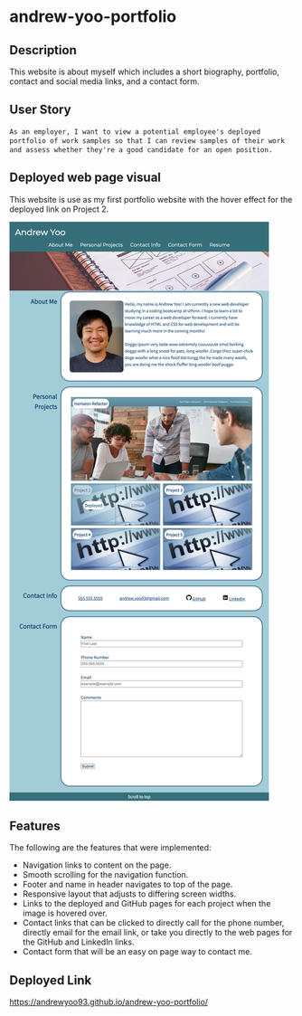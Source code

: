 # andrew-yoo-portfolio
## Description
This website is about myself which includes a short biography, portfolio, contact and social media links, and a contact form.

## User Story

```
As an employer, I want to view a potential employee's deployed portfolio of work samples so that I can review samples of their work and assess whether they're a good candidate for an open position.
```

## Deployed web page visual
This website is use as my first portfolio website with the hover effect for the deployed link on Project 2.

![Responsive Portfolio Screenshot](assets/images/responsive-portfolio.png)

## Features
The following are the features that were implemented:
* Navigation links to content on the page.
* Smooth scrolling for the navigation function.
* Footer and name in header navigates to top of the page.
* Responsive layout that adjusts to differing screen widths.
* Links to the deployed and GitHub pages for each project when the image is hovered over.
* Contact links that can be clicked to directly call for the phone number, directly email for the email link, or take you directly to the web pages for the GitHub and LinkedIn links.
* Contact form that will be an easy on page way to contact me. <!-- Does not yet have functionality as it has not yet been covered in class -->

## Deployed Link
https://andrewyoo93.github.io/andrew-yoo-portfolio/

